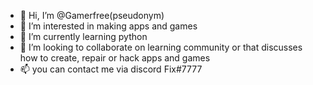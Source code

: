 - 👋 Hi, I’m @Gamerfree(pseudonym)
- 👀 I’m interested in making apps and games
- 🌱 I’m currently learning python
- 💞️ I’m looking to collaborate on learning community or that discusses how to create, repair or hack apps and games
- 📫 you can contact me via discord Fix#7777

<!---
Gamerfree/Gamerfree is a ✨ special ✨ repository because its `README.md` (this file) appears on your GitHub profile.
You can click the Preview link to take a look at your changes.
--->

